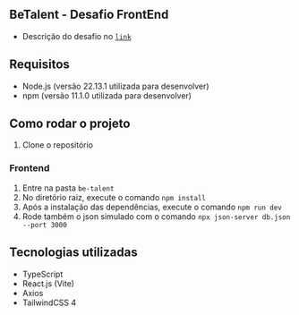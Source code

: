 ## BeTalent - Desafio FrontEnd

- Descrição do desafio no [`link`](https://github.com/BeMobile/desafio-front-end)

## Requisitos

- Node.js (versão 22.13.1 utilizada para desenvolver)
- npm (versão 11.1.0 utilizada para desenvolver)

## Como rodar o projeto

1. Clone o repositório

### Frontend

1. Entre na pasta `be-talent`
2. No diretório raiz, execute o comando `npm install`
3. Após a instalação das dependências, execute o comando `npm run dev`
4. Rode também o json simulado com o comando `npx json-server db.json --port 3000`

## Tecnologias utilizadas

- TypeScript
- React.js (Vite)
- Axios
- TailwindCSS 4
